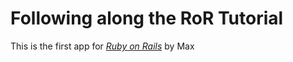 # Following along the RoR Tutorial

This is the first app for  [*Ruby on Rails*](http://google.com) by Max